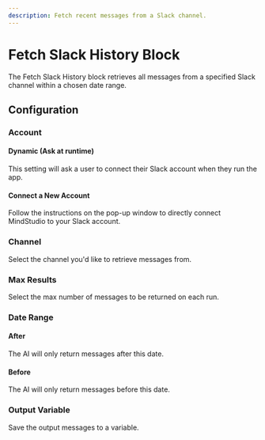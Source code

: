 ```yaml
---
description: Fetch recent messages from a Slack channel.
---
```


# Fetch Slack History Block

The Fetch Slack History block retrieves all messages from a specified Slack channel within a chosen date range.

## Configuration&#x20;

### Account&#x20;

#### Dynamic (Ask at runtime)

This setting will ask a user to connect their Slack account when they run the app.

#### Connect a New Account

Follow the instructions on the pop-up window to directly connect MindStudio to your Slack account.&#x20;

### Channel

Select the channel you'd like to retrieve messages from.

### Max Results

Select the max number of messages to be returned on each run.

### Date Range&#x20;

#### After

The AI will only return messages after this date.

#### Before&#x20;

The AI will only return messages before this date.

### Output Variable&#x20;

Save the output messages to a variable.&#x20;


